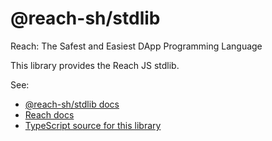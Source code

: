 # @reach-sh/stdlib

Reach: The Safest and Easiest DApp Programming Language

This library provides the Reach JS stdlib.

See:

* [@reach-sh/stdlib docs](https://docs.reach.sh/ref-backend-js.html)
* [Reach docs](https://docs.reach.sh)
* [TypeScript source for this library](https://github.com/reach-sh/reach-lang/tree/master/js/ts)

